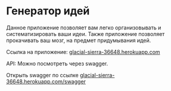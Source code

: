# Генератор идей #
Данное приложение позволяет вам легко организовывать и систематизировать ваши идеи. Также приложение позволяет прокачивать ваш мозг, на предмет придумывания идей.

Ссылка на приложение: [glacial-sierra-36648.herokuapp.com](http://glacial-sierra-36648.herokuapp.com/)

API:
  Можно посмотреть через swagger.

  Открыть swagger по ссылке [glacial-sierra-36648.herokuapp.com/swagger](http://glacial-sierra-36648.herokuapp.com/swagger/)



